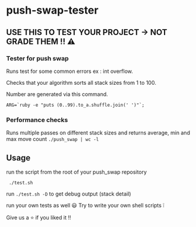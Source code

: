 # push-swap-tester

## USE THIS TO TEST YOUR PROJECT -> NOT GRADE THEM !! ⚠️

### Tester for push swap

Runs test for some common errors ex : int overflow.

Checks that your algorithm sorts all stack sizes from 1 to 100.

Number are generated via this command.

``` ARG=`ruby -e "puts (0..99).to_a.shuffle.join(' ')"`; ```

### Performance checks

Runs multiple passes on different stack sizes and returns average, min and max move count ```./push_swap | wc -l```

## Usage

run the script from the root of your push_swap repository

``` ./test.sh```

run ```./test.sh -D``` to get debug output (stack detail)

run your own tests as well :smiley:
Try to write your own shell scripts ❕

Give us a ⭐ if you liked it !!
